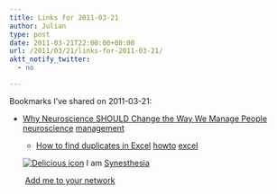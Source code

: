 ```yaml
---
title: Links for 2011-03-21
author: Julian
type: post
date: 2011-03-21T22:00:00+00:00
url: /2011/03/21/links-for-2011-03-21/
aktt_notify_twitter:
  - no

---
```

Bookmarks I&#8217;ve shared on 2011-03-21:

  * [Why Neuroscience SHOULD Change the Way We Manage People][1] 
    [neuroscience][2] [management][3] </li> 
    
      * [How to find duplicates in Excel][4] 
        [howto][5] [excel][6] </li> </ul> 
        
        <p class="deliciouslink">
          <a href="https://del.icio.us/synesthesia" title="See all my bookmarks on del.icio.us"><img src="https://www.synesthesia.co.uk/images/deliciousicon.jpg" alt="Delicious icon" /></a>&nbsp;I am <a href="https://del.icio.us/synesthesia" title="See all my bookmarks on del.icio.us">Synesthesia</a>
        </p>
        
        <p class="deliciouslink">
          <a href="https://del.icio.us/network?add=synesthesia" title="Add me to your del.icio.us network"><img src="https://www.synesthesia.co.uk/images/add.gif" alt="" /></a>&nbsp;<a href="https://del.icio.us/network?add=synesthesia" title="Add me to your del.icio.us network">Add me to your network</a>
        </p>

 [1]: https://humancapitalleague.com/Home/12496
 [2]: https://www.delicious.com/synesthesia/neuroscience
 [3]: https://www.delicious.com/synesthesia/management
 [4]: https://www.techrepublic.com/blog/msoffice/how-to-find-duplicates-in-excel/842?tag=mantle_skin
 [5]: https://www.delicious.com/synesthesia/howto
 [6]: https://www.delicious.com/synesthesia/excel
